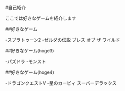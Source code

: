 #自己紹介

ここでは好きなゲームを紹介します

##好きなゲーム

-スプラトゥーン2
-ゼルダの伝説 ブレス オブ ザ ワイルド

##好きなゲーム(hoge3)

-パズドラ
-モンスト

##好きなゲーム(hoge4)

-ドラゴンクエストV
-星のカービィ スーパーデラックス


